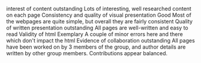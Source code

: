 interest of content                                 outstanding                               Lots of interesting, well researched content on each page
Consistency and quality of visual presentation      Good                                      Most of the webpages are quite simple, but overall they are fairly consistent
Quality of written presentation                     outstanding                               All pages are well-written and easy to read
Validity of html                                    Exemplary                                 A couple of minor errors here and there which don't impact the html
Evidence of collaboration                           outstanding                               All pages have been worked on by 3 members of the group, and author details are written by other group members. Contributions appear balanced.
